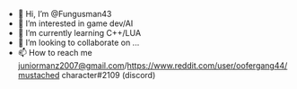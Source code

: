 - 👋 Hi, I’m @Fungusman43
- 👀 I’m interested in game dev/AI
- 🌱 I’m currently learning C++/LUA
- 💞️ I’m looking to collaborate on ...
- 📫 How to reach me juniormanz2007@gmail.com/https://www.reddit.com/user/oofergang44/mustached character#2109 (discord)

<!---
Fungusman43/Fungusman43 is a ✨ special ✨ repository because its `README.md` (this file) appears on your GitHub profile.
You can click the Preview link to take a look at your changes.
--->
